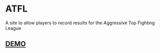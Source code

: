 # ATFL
A site to allow players to record results for the Aggressive Top Fighting League

## [DEMO](https://vivianeasley.github.io/atfl/)
